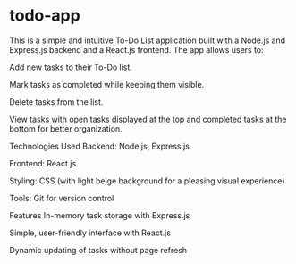 # todo-app
This is a simple and intuitive To-Do List application built with a Node.js and Express.js backend and a React.js frontend. The app allows users to:

Add new tasks to their To-Do list.

Mark tasks as completed while keeping them visible.

Delete tasks from the list.

View tasks with open tasks displayed at the top and completed tasks at the bottom for better organization.

Technologies Used
Backend: Node.js, Express.js

Frontend: React.js

Styling: CSS (with light beige background for a pleasing visual experience)

Tools: Git for version control

Features
In-memory task storage with Express.js

Simple, user-friendly interface with React.js

Dynamic updating of tasks without page refresh
